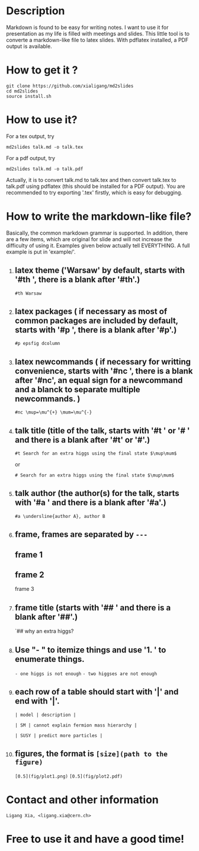 
# Description

Markdown is found to be easy for writing notes. I want to use it for presentation as my life is filled with meetings and slides. This little tool is to converte a markdown-like file to latex slides. With pdflatex installed, a PDF output is available.

# How to get it ?

	git clone https://github.com/xialigang/md2slides
	cd md2slides
	source install.sh

# How to use it?

For a tex output, try
	
	md2slides talk.md -o talk.tex

For a pdf output, try
	
	md2slides talk.md -o talk.pdf

  Actually, it is to convert talk.md to talk.tex and then convert talk.tex to talk.pdf using pdflatex (this should be installed for a PDF output). You are recommended to try exporting '.tex' firstly, which is easy for debugging.

# How to write the markdown-like file?

  Basically, the common markdown grammar is supported. In addition, there are a few items, which are original for slide and will not increase the difficulty of using it. Examples given below actually tell  EVERYTHING. A full example is put in 'example/'.

1. ## latex theme ('Warsaw' by default, starts with '#th ', there is a blank after '#th'.)

    `#th Warsaw`

1. ## latex packages ( if necessary as most of common packages are included by default, starts with '#p ', there is a blank after '#p'.)

    `#p epsfig dcolumn`

1. ## latex newcommands ( if necessary for writting convenience, starts with '#nc ', there is a blank after '#nc', an equal sign for a newcommand and a blanck to separate multiple newcommands. )

    `#nc \mup=\mu^{+} \mum=\mu^{-}`

1. ## talk title (title of the talk, starts with '#t ' or '# ' and there is a blank after '#t' or '#'.)

    `#t Search for an extra higgs using the final state $\mup\mum$`
    
    or
    
    `# Search for an extra higgs using the final state $\mup\mum$`

1. ## talk author (the author(s) for the talk, starts with '#a ' and there is a blank after '#a'.)

    `#a \undersline{author A}, author B`

1. ## frame, frames are separated by `---`

    frame 1
    ---
    frame 2
    ---
    frame 3

1. ## frame title (starts with '## ' and there is a blank after '##'.)

    `## why an extra higgs?

1. ## Use "- " to itemize things and use '1. ' to enumerate things.

    `- one higgs is not enough`
    `- two higgses are not enough`

1. ## each row of a table should start with '|' and end with '|'.

    `| model | description |`
    
    `| SM | cannot explain fermion mass hierarchy |`
    
    `| SUSY | predict more particles |`

1. ## figures, the format is `[size](path to the figure)`

    `[0.5](fig/plot1.png)`
    `[0.5](fig/plot2.pdf)`

# Contact and other information

    Ligang Xia, <ligang.xia@cern.ch>

# Free to use it and have a good time!
    


